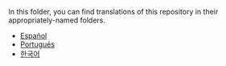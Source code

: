 In this folder, you can find translations of this repository in their appropriately-named folders.

- [Español](./es/README.md)
- [Portugués](./pt-BR/README.md)
- [한국어](./ko-kr/README.md)
